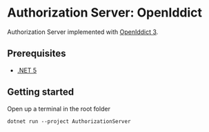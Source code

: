 # Authorization Server: OpenIddict
Authorization Server implemented with [OpenIddict 3](https://github.com/openiddict/openiddict-core).

## Prerequisites
- [.NET 5](https://dotnet.microsoft.com/)

## Getting started
Open up a terminal in the root folder

    dotnet run --project AuthorizationServer